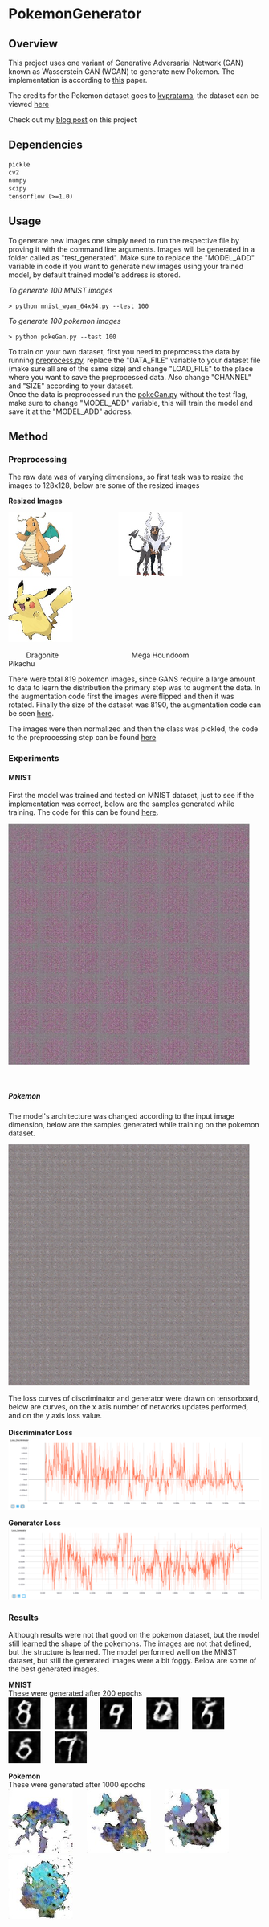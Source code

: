 # PokemonGenerator


## Overview

This project uses one variant of Generative Adversarial Network (GAN) known as Wasserstein GAN (WGAN) to generate new Pokemon. The implementation is according to [this](https://arxiv.org/abs/1701.07875) paper.

The credits for the Pokemon dataset goes to [kvpratama](https://github.com/kvpratama), the dataset can be viewed [here](https://github.com/kvpratama/gan/tree/master/pokemon/data/pokemon)

Check out my [blog post](https://ankitesh97.github.io/blog/2018/04/21/pokemon-generation-using-wgans/) on this project
## Dependencies
```
pickle
cv2
numpy
scipy
tensorflow (>=1.0)
```

## Usage

To generate new images one simply need to run the respective file by proving it with the command line arguments. Images will be generated in a folder called as "test_generated". Make sure to replace the "MODEL_ADD" variable in code if you want to generate new images using your trained model, by default trained model's address is stored.

*To generate 100 MNIST images*
```
> python mnist_wgan_64x64.py --test 100
```

*To generate 100 pokemon images*
```
> python pokeGan.py --test 100
```
To train on your own dataset, first you need to preprocess the data by running [preprocess.py](https://github.com/ankitesh97/Gans/PokemonGenerator/preprocess.py), replace the "DATA_FILE" variable to your dataset file (make sure all are of the same size) and change "LOAD_FILE" to the place where you want to save the preprocessed data. Also change "CHANNEL" and "SIZE" according to your dataset.  
Once the data is preprocessed run the [pokeGan.py](https://github.com/ankitesh97/Gans/PokemonGenerator/pokeGan.py) without the test flag, make sure to change "MODEL_ADD" variable, this will train the model and save it at the "MODEL_ADD" address.

## Method

### Preprocessing
The raw data was of varying dimensions, so first task was to resize the images to 128x128, below are some of the resized images  

**Resized Images**    

![alt text](assets/149.jpg)  &nbsp;&nbsp;&nbsp;&nbsp;&nbsp;&nbsp;&nbsp;&nbsp;&nbsp;&nbsp;&nbsp;&nbsp;&nbsp;&nbsp;&nbsp;&nbsp;&nbsp;&nbsp;&nbsp;&nbsp;&nbsp;&nbsp;![alt text](assets/229-mega.jpg)
&nbsp;&nbsp;&nbsp;&nbsp;&nbsp;&nbsp;&nbsp;&nbsp;&nbsp;&nbsp;&nbsp;&nbsp;&nbsp;&nbsp;&nbsp;&nbsp;&nbsp;&nbsp;&nbsp;&nbsp;&nbsp;&nbsp;![alt text](assets/25.jpg)  

&nbsp;&nbsp;&nbsp;&nbsp;&nbsp;&nbsp;&nbsp;&nbsp; Dragonite &nbsp;&nbsp;&nbsp;&nbsp;&nbsp;&nbsp;&nbsp;&nbsp;&nbsp;&nbsp;&nbsp;&nbsp;&nbsp;&nbsp;&nbsp;&nbsp;&nbsp;&nbsp;&nbsp;&nbsp;&nbsp;&nbsp;&nbsp;&nbsp;&nbsp;&nbsp;&nbsp;&nbsp;&nbsp;&nbsp;&nbsp;&nbsp;&nbsp;&nbsp;&nbsp; Mega Houndoom &nbsp;&nbsp;&nbsp;&nbsp;&nbsp;&nbsp;&nbsp;&nbsp;&nbsp;&nbsp;&nbsp;&nbsp;&nbsp;&nbsp;&nbsp;&nbsp;&nbsp;&nbsp;&nbsp;&nbsp;&nbsp;&nbsp;&nbsp;&nbsp;&nbsp;&nbsp;&nbsp;&nbsp;&nbsp;&nbsp;&nbsp;&nbsp;&nbsp;&nbsp;&nbsp; Pikachu




There were total 819 pokemon images, since GANS require a large amount to data to learn the distribution the primary step was to augment the data. In the augmentation code first the images were flipped and then it was rotated. Finally the size of the dataset was 8190, the augmentation code can be seen [here](https://github.com/ankitesh97/Gans/PokemonGenerator/augment.py).

The images were then normalized and then the class was pickled, the code to the preprocessing step can be found [here](https://github.com/ankitesh97/Gans/PokemonGenerator/preprocess.py)

### Experiments

#### MNIST
First the model was trained and tested on MNIST dataset, just to see if the implementation was correct, below are the samples generated while training. The code for this can be found  [here](https://github.com/ankitesh97/Gans/PokemonGenerator/mnist_wgan_64x64.py).    

![](assets/mnist_training.gif)  

<br>

##### Pokemon  
The model's architecture was changed according to the input image dimension, below are the samples generated while training on the pokemon dataset.

![](assets/pokemon_training.gif)  

The loss curves of discriminator and generator were drawn on tensorboard, below are curves, on the x axis number of networks updates performed, and on the y axis loss value.  
<br>
**Discriminator Loss**
![](assets/disc_loss.png)  

**Generator Loss**
![](assets/generator.png)


### Results

Although results were not that good on the pokemon dataset, but the model still learned the shape of the pokemons. The images are not that defined, but the structure is learned. The model performed well on the MNIST dataset, but still the generated images were a bit foggy. Below are some of the best generated images.


**MNIST**  
These were generated after 200 epochs  
![alt text](assets/mnist_generated/70.jpg)&nbsp;&nbsp;&nbsp;&nbsp;&nbsp;&nbsp;
![alt text](assets/mnist_generated/208.jpg)&nbsp;&nbsp;&nbsp;&nbsp;&nbsp;&nbsp;
![alt text](assets/mnist_generated/408.jpg)&nbsp;&nbsp;&nbsp;&nbsp;&nbsp;&nbsp;
![alt text](assets/mnist_generated/655.jpg)&nbsp;&nbsp;&nbsp;&nbsp;&nbsp;&nbsp;
![alt text](assets/mnist_generated/683.jpg)&nbsp;&nbsp;&nbsp;&nbsp;&nbsp;&nbsp;
![alt text](assets/mnist_generated/702.jpg)&nbsp;&nbsp;&nbsp;&nbsp;&nbsp;&nbsp;
![alt text](assets/mnist_generated/990.jpg)&nbsp;&nbsp;&nbsp;&nbsp;&nbsp;&nbsp;


**Pokemon**  
These were generated after 1000 epochs  
![alt text](assets/pokemon_generated/0.jpg)&nbsp;&nbsp;&nbsp;&nbsp;&nbsp;&nbsp;
![alt text](assets/pokemon_generated/176.jpg)&nbsp;&nbsp;&nbsp;&nbsp;&nbsp;&nbsp;
![alt text](assets/pokemon_generated/178.jpg)&nbsp;&nbsp;&nbsp;&nbsp;&nbsp;&nbsp;
![alt text](assets/pokemon_generated/2854.jpg)&nbsp;&nbsp;&nbsp;&nbsp;&nbsp;&nbsp;
